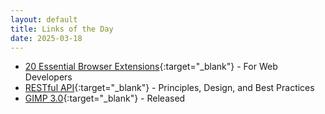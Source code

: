 ```yaml
---
layout: default
title: Links of the Day
date: 2025-03-18
---
```


- [20 Essential Browser Extensions](https://www.traversymedia.com/blog/20-browser-extensions){:target="\_blank"} - For Web Developers
- [RESTful API](https://leapcell.io/blog/restful-api-principles-design-and-best-practices){:target="\_blank"} - Principles, Design, and Best Practices
- [GIMP 3.0](https://testing.gimp.org/news/2025/03/16/gimp-3-0-released/){:target="\_blank"} - Released
